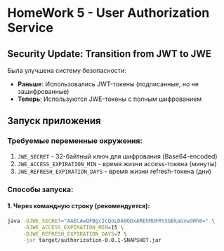 # HomeWork 5 - User Authorization Service

##  Security Update: Transition from JWT to JWE

Была улучшена систему безопасности:
- **Раньше**: Использовались JWT-токены (подписанные, но не зашифрованные)
- **Теперь**: Используются JWE-токены с полным шифрованием

##  Запуск приложения

### Требуемые переменные окружения:
1. `JWE_SECRET` - 32-байтный ключ для шифрования (Base64-encoded)
2. `JWE_ACCESS_EXPIRATION_MIN` - время жизни access-токена (минуты)
3. `JWE_REFRESH_EXPIRATION_DAYS` - время жизни refresh-токена (дни)

### Способы запуска:

#### 1. Через командную строку (рекомендуется):
```bash
java -DJWE_SECRET="AAECAwQFBgcICQoLDA0ODxAREhMUFRYXGBkaGxwdHh8=" \
     -DJWE_ACCESS_EXPIRATION_MIN=15 \
     -DJWE_REFRESH_EXPIRATION_DAYS=7 \
     -jar target/authorization-0.0.1-SNAPSHOT.jar
